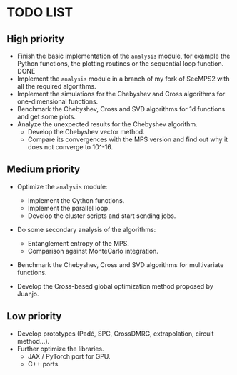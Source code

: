 # TODO LIST

## High priority
- Finish the basic implementation of the `analysis` module, for example the Python functions, the plotting routines or the sequential loop function. DONE
- Implement the `analysis` module in a branch of my fork of SeeMPS2 with all the required algorithms.
- Implement the simulations for the Chebyshev and Cross algorithms for one-dimensional functions.
- Benchmark the Chebyshev, Cross and SVD algorithms for 1d functions and get some plots.
- Analyze the unexpected results for the Chebyshev algorithm.
    - Develop the Chebyshev vector method.
    - Compare its convergences with the MPS version and find out why it does not converge to 10^-16.

## Medium priority
- Optimize the `analysis` module:
    - Implement the Cython functions.
    - Implement the parallel loop.
    - Develop the cluster scripts and start sending jobs.
- Do some secondary analysis of the algorithms:
    - Entanglement entropy of the MPS.
    - Comparison against MonteCarlo integration.

- Benchmark the Chebyshev, Cross and SVD algorithms for multivariate functions.
- Develop the Cross-based global optimization method proposed by Juanjo.

## Low priority
- Develop prototypes (Padé, SPC, CrossDMRG, extrapolation, circuit method...).
- Further optimize the libraries.
    - JAX / PyTorch port for GPU.
    - C++ ports.